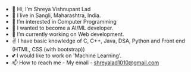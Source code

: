 - 👋 Hi, I’m Shreya Vishnupant Lad
- 📍 I live in Sangli, Maharashtra, India.
- 👀 I’m interested in Computer Programming
- 🔭 I wanted to become a AI/ML developer.
- 🌱 I’m currently working on Web development.
- ✌️ I have basic knowledge of C, C++, Java, DSA, Python and Front end (HTML, CSS (with bootstrap))
- 💕 I would like to work on 'Machine Learning'.
- 📫 How to reach me - My email - shreyalad1010@gmail.com
<!---
ShreyaVLad/ShreyaVLad is a ✨ special ✨ repository because its `README.md` (this file) appears on your GitHub profile.
You can click the Preview link to take a look at your changes.
--->
